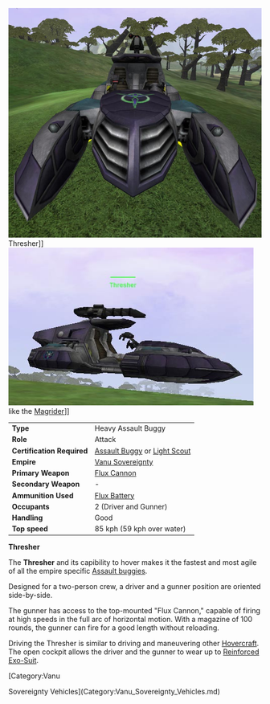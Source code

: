 ![](../images/VSThresher.jpg "fig:VSThresher.jpg") Thresher\]\]
![](../images/Thresher_profile.jpg "fig:Thresher_profile.jpg") like the
[Magrider](Magrider.md)\]\]

|                            |                                                                                                     |
| -------------------------- | --------------------------------------------------------------------------------------------------- |
| **Type**                   | Heavy Assault Buggy                                                                                 |
| **Role**                   | Attack                                                                                              |
| **Certification Required** | [Assault Buggy](<Assault_Buggy_(Certification)>) or [Light Scout](../certifications/Light_Scout.md) |
| **Empire**                 | [Vanu Sovereignty](../etc/Vanu_Sovereignty.md)                                                      |
| **Primary Weapon**         | [Flux Cannon](../weapons/Flux_Cannon.md)                                                            |
| **Secondary Weapon**       | \-                                                                                                  |
| **Ammunition Used**        | [Flux Battery](../ammunition/Flux_Battery.md)                                                       |
| **Occupants**              | 2 (Driver and Gunner)                                                                               |
| **Handling**               | Good                                                                                                |
| **Top speed**              | 85 kph (59 kph over water)                                                                          |

**Thresher**

The **Thresher** and its capibility to hover makes it the fastest and
most agile of all the empire specific [Assault
buggies](category:_Vehicles.md#Buggies).

Designed for a two-person crew, a driver and a gunner position are
oriented side-by-side.

The gunner has access to the top-mounted "Flux Cannon," capable of
firing at high speeds in the full arc of horizontal motion. With a
magazine of 100 rounds, the gunner can fire for a good length without
reloading.

Driving the Thresher is similar to driving and maneuvering other
[Hovercraft](../terminology/Hovercraft.md). The open cockpit allows the driver
and the gunner to wear up to [Reinforced
Exo-Suit](../armor/Reinforced_Exo-Suit.md).

<!--[Category:Game Items](Category:Game_Items.md)-->
<!--[Category:Vehicles](Category:Vehicles.md)--> [Category:Vanu
Sovereignty Vehicles](Category:Vanu_Sovereignty_Vehicles.md)
<!--[Category:Ground Vehicles](Category:Ground_Vehicles.md)-->
